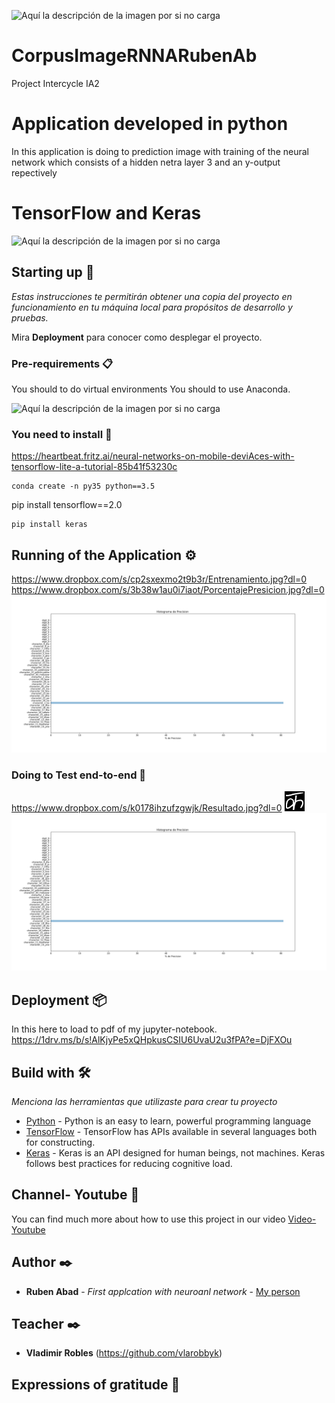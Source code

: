 ![Aquí la descripción de la imagen por si no carga](https://www.ups.edu.ec/ups_portal-theme/images/ups/home/logo-ups-home.png)
# CorpusImageRNNARubenAb
Project Intercycle IA2
# Application developed in python
In this application is doing to prediction image with training  of the neural network which consists of a hidden netra layer 3 and an y-output repectively

# TensorFlow and Keras
![Aquí la descripción de la imagen por si no carga](https://miro.medium.com/max/1400/0*BrC7o-KTt54z948C.jpg)
## Starting up 🚀

_Estas instrucciones te permitirán obtener una copia del proyecto en funcionamiento en tu máquina local para propósitos de desarrollo y pruebas._

Mira **Deployment** para conocer como desplegar el proyecto.


### Pre-requirements 📋

You should to do virtual environments
You should to use Anaconda.

![Aquí la descripción de la imagen por si no carga](https://ricardoromo.co/wp-content/uploads/elementor/thumbs/Banner-Horizontal-entornos_python-ol0j6dtn20mmvxe4onq73ln6kajk02hswa6a5bac6g.jpg)

### You need to install   🔧

https://heartbeat.fritz.ai/neural-networks-on-mobile-deviAces-with-tensorflow-lite-a-tutorial-85b41f53230c

```
conda create -n py35 python==3.5

```
pip install tensorflow==2.0

```
pip install keras

```

## Running of the Application ⚙️

https://www.dropbox.com/s/cp2sxexmo2t9b3r/Entrenamiento.jpg?dl=0
https://www.dropbox.com/s/3b38w1au0i7iaot/PorcentajePresicion.jpg?dl=0
![Aquí la descripción de la imagen por si no carga](https://github.com/RubenABAD25/CorpusImageRNNARubenAb/blob/master/barras_horizontal.png)

### Doing to Test end-to-end 🔩
https://www.dropbox.com/s/k0178ihzufzgwjk/Resultado.jpg?dl=0
![Aquí la descripción de la imagen por si no carga](https://github.com/RubenABAD25/CorpusImageRNNARubenAb/blob/master/1380.png)
![Aquí la descripción de la imagen por si no carga](https://github.com/RubenABAD25/CorpusImageRNNARubenAb/blob/master/barras_horizontal.png)

## Deployment 📦

In this here to load to pdf of my jupyter-notebook.
https://1drv.ms/b/s!AlKjyPe5xQHpkusCSIU6UvaU2u3fPA?e=DjFXOu

## Build with 🛠️

_Menciona las herramientas que utilizaste para crear tu proyecto_

* [Python](https://docs.python.org/3/tutorial/) - Python is an easy to learn, powerful programming language
* [TensorFlow](https://www.tensorflow.org/api_docs) - TensorFlow has APIs available in several languages both for constructing.
* [Keras](https://keras.io/) - Keras is an API designed for human beings, not machines. Keras follows best practices for reducing cognitive load.

## Channel- Youtube 📖

You can find much more about how to use this project in our video [Video-Youtube](https://youtu.be/qvLOYSiZnyE)

## Author ✒️

* **Ruben Abad** - *First applcation with neuroanl network* - [My person](https://www.facebook.com/rubaldo.labasca.5)

## Teacher ✒️

* **Vladimir Robles**  (https://github.com/vlarobbyk)
## Expressions of gratitude 🎁
